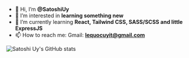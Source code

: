 - 👋 Hi, I’m **@SatoshiUy**
- 👀 I’m interested in **learning something new**
- 🌱 I’m currently learning **React, Tailwind CSS, SASS/SCSS and little ExpressJS**
- 📫 How to reach me: Gmail: **lequocuyit@gmail.com**

<!---
SatoshiUy/SatoshiUy is a ✨ special ✨ repository because its `README.md` (this file) appears on your GitHub profile.
You can click the Preview link to take a look at your changes.
--->
![Satoshi Uy's GitHub stats](https://github-readme-stats.vercel.app/api?username=SatoshiUy&theme=tokyonight)
